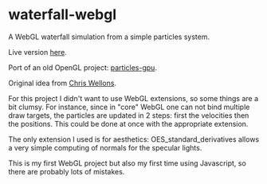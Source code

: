 # waterfall-webgl
A WebGL waterfall simulation from a simple particles system.

Live version [here](https://piellardj.github.io/waterfall-webgl/).

Port of an old OpenGL project: [particles-gpu](https://github.com/piellardj/particles-gpu).

Original idea from [Chris Wellons](http://nullprogram.com/blog/2014/06/29/).


For this project I didn't want to use WebGL extensions, so some things are a bit clumsy.
For instance, since in "core" WebGL one can not bind multiple draw targets, the particles are updated in 2 steps: first the velocities then the positions. This could be done at once with the appropriate extension.

The only extension I used is for aesthetics: OES_standard_derivatives allows a very simple computing of normals for the specular lights.



This is my first WebGL project but also my first time using Javascript, so there are probably lots of mistakes.
